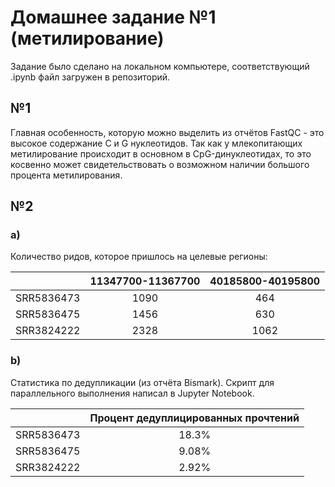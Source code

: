# Домашнее задание №1 (метилирование)

Задание было сделано на локальном компьютере, соответствующий .ipynb файл загружен в репозиторий.

## №1

Главная особенность, которую можно выделить из отчётов FastQC - это высокое содержание C и G нуклеотидов. Так как у млекопитающих метилирование происходит в основном в CpG-динуклеотидах, то это косвенно может свидетельствовать о возможном наличии большого процента метилирования.

## №2
### a)
Количество ридов, которое пришлось на целевые регионы:

| | 11347700-11367700 | 40185800-40195800 |
| :-----------: | :-----------: | :-----------: |
| SRR5836473 | 1090 | 464 |
| SRR5836475 | 1456 | 630 |
| SRR3824222 | 2328 | 1062 |

### b)
Статистика по дедупликации (из отчёта Bismark). Скрипт для параллельного выполнения написал в Jupyter Notebook.

| | Процент дедуплицированных прочтений |
| :-----------: | :-----------: |
| SRR5836473 | 18.3% |
| SRR5836475 | 9.08% |
| SRR3824222 | 2.92% |
